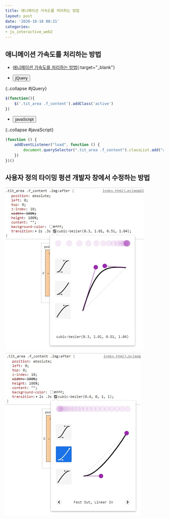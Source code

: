 ```yaml
---
title: 애니메이션 가속도를 처리하는 방법
layout: post
date: '2020-10-18 08:31'
categories:
- js_interactive_web2
---
```


## 애니메이션 가속도를 처리하는 방법

* [애니메이션 가속도를 처리하는 방법](https://hyungju-lee.github.io/hyungju-lee-interactions/interactive-web2/study/section3/step3/index.html){:target="_blank"}

* <button data-toggle="collapse" data-target="#jQuery">jQuery</button>

{:.collapse #jQuery}
```javascript
$(function(){
	$('.tit_area .f_content').addClass('active')
})
```

* <button data-toggle="collapse" data-target="#javaScript">javaScript</button>

{:.collapse #javaScript}
```javascript
(function () {
	addEventListener("load", function () {
		document.querySelector(".tit_area .f_content").classList.add("active");
	})
})()
```

## 사용자 정의 타이밍 펑션 개발자 창에서 수정하는 방법

![](/static/img/interaction/image22.jpg)
![](/static/img/interaction/image23.jpg)